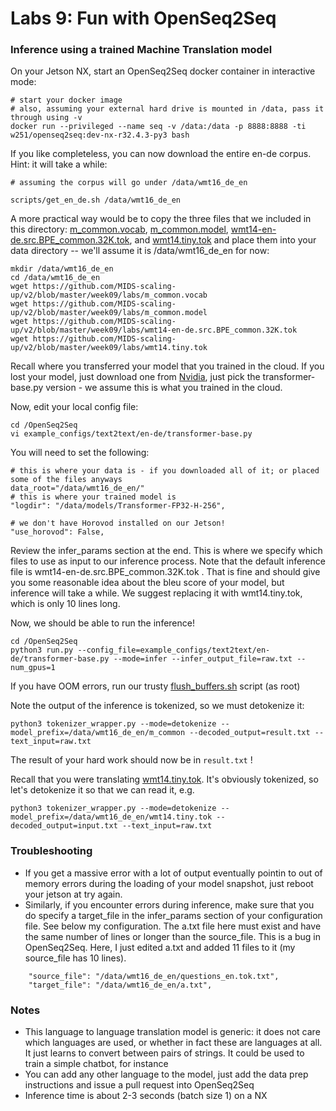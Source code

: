 # Labs 9: Fun with OpenSeq2Seq

### Inference using a trained Machine Translation model

On your Jetson NX, start an OpenSeq2Seq docker container in interactive mode:
```
# start your docker image
# also, assuming your external hard drive is mounted in /data, pass it through using -v
docker run --privileged --name seq -v /data:/data -p 8888:8888 -ti w251/openseq2seq:dev-nx-r32.4.3-py3 bash
```



If you like completeless, you can now download the entire en-de corpus.  Hint: it will take a while:
```
# assuming the corpus will go under /data/wmt16_de_en

scripts/get_en_de.sh /data/wmt16_de_en
```
A more practical way would be to copy the three files that we included in this directory: [m_common.vocab](m_common.vocab), [m_common.model](m_common.model),  [wmt14-en-de.src.BPE_common.32K.tok](wmt14-en-de.src.BPE_common.32K.tok), and [wmt14.tiny.tok](wmt14.tiny.tok) and place them into your data directory -- we'll assume it is /data/wmt16_de_en for now:

```
mkdir /data/wmt16_de_en
cd /data/wmt16_de_en
wget https://github.com/MIDS-scaling-up/v2/blob/master/week09/labs/m_common.vocab
wget https://github.com/MIDS-scaling-up/v2/blob/master/week09/labs/m_common.model
wget https://github.com/MIDS-scaling-up/v2/blob/master/week09/labs/wmt14-en-de.src.BPE_common.32K.tok
wget https://github.com/MIDS-scaling-up/v2/blob/master/week09/labs/wmt14.tiny.tok
```

Recall where you transferred your model that you trained in the cloud.  If you lost your model, just download one from [Nvidia](https://nvidia.github.io/OpenSeq2Seq/html/machine-translation.html), just pick the transformer-base.py version - we assume this is what you trained in the cloud.


Now, edit your local config file:
```
cd /OpenSeq2Seq
vi example_configs/text2text/en-de/transformer-base.py 
```
You will need to set the following:
```
# this is where your data is - if you downloaded all of it; or placed some of the files anyways
data_root="/data/wmt16_de_en/"
# this is where your trained model is
"logdir": "/data/models/Transformer-FP32-H-256",

# we don't have Horovod installed on our Jetson!
"use_horovod": False,
```

Review the infer_params section at the end.  This is where we specify which files to use as input to our inference process.  Note that the default inference file is wmt14-en-de.src.BPE_common.32K.tok .  That is fine and should give you some reasonable idea about the bleu score of your model, but inference will take a while.  We suggest replacing it with wmt14.tiny.tok, which is only 10 lines long.  

Now, we should be able to run the inference!
```
cd /OpenSeq2Seq
python3 run.py --config_file=example_configs/text2text/en-de/transformer-base.py --mode=infer --infer_output_file=raw.txt --num_gpus=1
```
If you have OOM errors, run our trusty [flush_buffers.sh](https://github.com/MIDS-scaling-up/v2/blob/master/week05/hw/flush_buffers.sh) script (as root)

Note the output of the inference is tokenized, so we must detokenize it:
```
python3 tokenizer_wrapper.py --mode=detokenize --model_prefix=/data/wmt16_de_en/m_common --decoded_output=result.txt --text_input=raw.txt
```
The result of your hard work should now be in ```result.txt``` !

Recall that you were translating [wmt14.tiny.tok](wmt14.tiny.tok).  It's obviously tokenized, so let's detokenize it so that we can read it, e.g.
```
python3 tokenizer_wrapper.py --mode=detokenize --model_prefix=/data/wmt16_de_en/wmt14.tiny.tok --decoded_output=input.txt --text_input=raw.txt
```

### Troubleshooting
* If you get a massive error with a lot of output eventually pointin to out of memory errors during the loading of your model snapshot, just reboot your jetson at try again.
* Similarly, if you encounter errors during inference, make sure that you do specify a target_file in the infer_params section of your configuration file.  See below my configuration. The a.txt file here must exist and have the same number of lines or longer than the source_file.  This is a bug in OpenSeq2Seq. Here, I just edited a.txt and added 11 files to it (my source_file has 10 lines).
```
    "source_file": "/data/wmt16_de_en/questions_en.tok.txt",
    "target_file": "/data/wmt16_de_en/a.txt",

```
### Notes
* This language to language translation model is generic: it does not care which languages are used, or whether in fact these are languages at all.  It just learns to convert between pairs of strings.  It could be used to train a simple chatbot, for instance
* You can add any other language to the model, just add the data prep instructions and issue a pull request into OpenSeq2Seq
* Inference time is about 2-3 seconds (batch size 1)  on a NX

